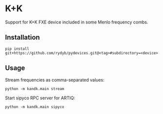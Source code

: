 # K+K

Support for K+K FXE device included in some Menlo frequency combs.

## Installation

```shell
pip install git+https://github.com/rydyb/pydevices.git@<tag>#subdirectory=<device>
```

## Usage

Stream frequencies as comma-separated values:
```shell
python -m kandk.main stream
```

Start sipyco RPC server for ARTIQ:
```shell
python -m kandk.main sipyco
```
